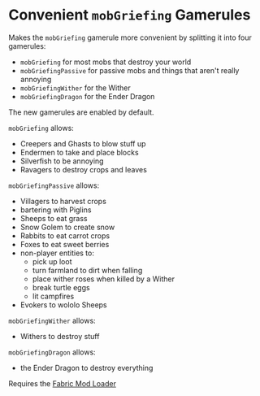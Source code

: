 # Convenient `mobGriefing` Gamerules

Makes the `mobGriefing` gamerule more convenient by splitting it
into four gamerules:
- `mobGriefing` for most mobs that destroy your world
- `mobGriefingPassive` for passive mobs and things that aren't really annoying
- `mobGriefingWither` for the Wither
- `mobGriefingDragon` for the Ender Dragon

The new gamerules are enabled by default.

`mobGriefing` allows:
- Creepers and Ghasts to blow stuff up
- Endermen to take and place blocks
- Silverfish to be annoying
- Ravagers to destroy crops and leaves

`mobGriefingPassive` allows:
- Villagers to harvest crops
- bartering with Piglins
- Sheeps to eat grass
- Snow Golem to create snow
- Rabbits to eat carrot crops
- Foxes to eat sweet berries
- non-player entities to:
    - pick up loot
    - turn farmland to dirt when falling
    - place wither roses when killed by a Wither
    - break turtle eggs
    - lit campfires
- Evokers to wololo Sheeps

`mobGriefingWither` allows:
- Withers to destroy stuff

`mobGriefingDragon` allows:
- the Ender Dragon to destroy everything



Requires the [Fabric Mod Loader](https://fabricmc.net)
